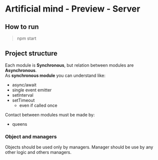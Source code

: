 # Artificial mind - Preview - Server

## How to run

> npm start

## Project structure

Each module is **Synchronous**, but relation between modules are **Asynchronous**.  
As **synchronous module** you can understand like:

- async/await
- single event emitter
- setInterval
- setTimeout
  - even if called once

Contact between modules must be made by:

- queens

### Object and managers

Objects should be used only by managers.
Manager should be use by any other logic and others managers.
